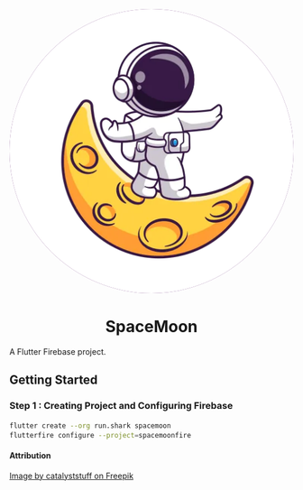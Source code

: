 <p align="center">
  <img src="./assets/SpaceMoon.webp" style="background-color: #550E65; border-radius:300px;" />
</p>
<h1 align="center">SpaceMoon</h1>

A Flutter Firebase project.

## Getting Started

### Step 1 : Creating Project and Configuring Firebase

```bash
flutter create --org run.shark spacemoon
flutterfire configure --project=spacemoonfire
```

#### Attribution

[Image by catalyststuff on Freepik](https://www.freepik.com/free-vector/cute-astronaut-walking-moon-cartoon-vector-icon-illustration-science-technology-icon-isolated_31789069.htm#page=3&position=24&from_view=author)
